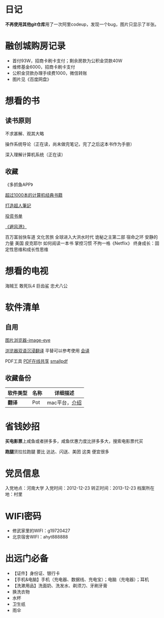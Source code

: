 # 日记

**不再使用其他git仓库**用了一次阿里codeup，发现一个bug，图片只显示了半张。

# 融创城购房记录

- 首付93W，招商卡刷卡支付；剩余房款为公积金贷款40W
- 维修基金6000，招商卡刷卡支付
- 公积金贷款办理手续费1000，微信转账
- 图片见《百度网盘》

# 想看的书

## 读书原则

不求甚解、观其大略

操作系统导论（正在读，尚未做完笔记，完了之后这本书作为手册）

深入理解计算机系统（正在读）

## 收藏

《多抓鱼APP》

[超过1000本的计算机经典书籍](https://github.com/forthespada/CS-Books)

[打造超人筆記](https://github.com/xdite/note-hack)

[投资书单](https://m.okjike.com/originalPosts/649287bd3a29529a3bbd19af?s=eyJ1IjoiNjQ5NjAxNzE0YmQ2NjJlODZhODgyZjgyIiwiZCI6MX0%3D)

[《避风港》](https://m.okjike.com/originalPosts/64f833e31589e4a51a9ac756?s=eyJ1IjoiNjQ5NjAxNzE0YmQ2NjJlODZhODgyZjgyIiwiZCI6MX0%3D)

百万富翁快车道 
文化苦旅
全球进入大洪水时代
诡秘之主第二部
宿命之环
安静的力量
美国
皮克耶尔
如何阅读一本书
掌控习惯
不拘一格《Netflix》
终身成长：固定性思维和成长性思维

# 想看的电视

海贼王
敢死队4
巨齿鲨
忠犬八公

# 软件清单

## 自用

[图片浏览器-image-eye](https://www.appinn.com/image-eye/)

[浏览器双语沉浸翻译](https://immersivetranslate.com/)
平替可以参考使用 [会译](https://huiyiai.net/)

PDF工具
[PDF在线共享](https://maifile.cn/maiupload.php)
[smallpdf](https://smallpdf.com/cn)

## 收藏备份

| 软件类型 | 名称 | 详细描述 |
| ---- | ---- | ---- |
| **翻译** | Pot | mac平台，[介绍](https://mp.weixin.qq.com/s?__biz=MzI2Mzk4MjM4Mg==&mid=2247574914&idx=1&sn=675e78cd9399dfebaecfcb9a54f7dba1) |

# 省钱妙招

**买电影票**上咸鱼或者拼多多，咸鱼优惠力度比拼多多大，搜索电影票代买

**跑腿**货拉拉跑腿 要比 达达、闪送、美团 这类 便宜很多

# 党员信息

入党地点：河南大学
入党时间：2012-12-23
转正时间：2013-12-23
档案所在地：村里

# WIFI密码

- 修武家里的WIFI：g19720427
- 北京宿舍WIFI：ahyt888888

# 出远门必备

- 【证件】身份证、银行卡
- 【手机&电脑】手机（充电器、数据线、充电宝）；电脑（充电器）；耳机
- 【洗漱用品】洗面奶、洗发水、剃须刀、牙刷牙膏
- 换洗衣物
- 水杯
- 卫生纸
- 雨伞